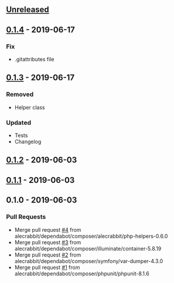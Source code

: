 <a name="unreleased"></a>
## [Unreleased]


<a name="0.1.4"></a>
## [0.1.4] - 2019-06-17
### Fix
- .gitattributes file


<a name="0.1.3"></a>
## [0.1.3] - 2019-06-17
### Removed
- Helper class

### Updated
- Tests
- Changelog


<a name="0.1.2"></a>
## [0.1.2] - 2019-06-03

<a name="0.1.1"></a>
## [0.1.1] - 2019-06-03

<a name="0.1.0"></a>
## 0.1.0 - 2019-06-03
### Pull Requests
- Merge pull request [#4](https://github.com/alecrabbit/php-counters/issues/4) from alecrabbit/dependabot/composer/alecrabbit/php-helpers-0.6.0
- Merge pull request [#3](https://github.com/alecrabbit/php-counters/issues/3) from alecrabbit/dependabot/composer/illuminate/container-5.8.19
- Merge pull request [#2](https://github.com/alecrabbit/php-counters/issues/2) from alecrabbit/dependabot/composer/symfony/var-dumper-4.3.0
- Merge pull request [#1](https://github.com/alecrabbit/php-counters/issues/1) from alecrabbit/dependabot/composer/phpunit/phpunit-8.1.6


[Unreleased]: https://github.com/alecrabbit/php-counters/compare/0.1.4...HEAD
[0.1.4]: https://github.com/alecrabbit/php-counters/compare/0.1.3...0.1.4
[0.1.3]: https://github.com/alecrabbit/php-counters/compare/0.1.2...0.1.3
[0.1.2]: https://github.com/alecrabbit/php-counters/compare/0.1.1...0.1.2
[0.1.1]: https://github.com/alecrabbit/php-counters/compare/0.1.0...0.1.1
